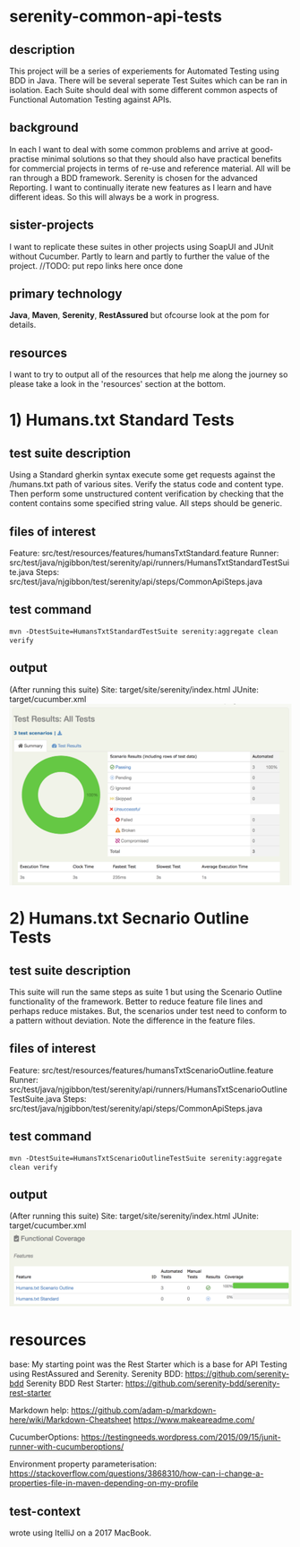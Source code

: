# serenity-common-api-tests
## description
This project will be a series of experiements for Automated Testing using BDD in Java. 
There will be several seperate Test Suites which can be ran in isolation.
Each Suite should deal with some different common aspects of Functional Automation Testing against APIs.

## background
In each I want to deal with some common problems and arrive at good-practise minimal solutions so that they should also have practical benefits for commercial projects in terms of re-use and reference material. 
All will be ran through a BDD framework. Serenity is chosen for the advanced Reporting. 
I want to continually iterate new features as I learn and have different ideas. So this will always be a work in progress.

## sister-projects
I want to replicate these suites in other projects using SoapUI and JUnit without Cucumber. 
Partly to learn and partly to further the value of the project. 
//TODO: put repo links here once done

## primary technology
**Java**, **Maven**, **Serenity**, **RestAssured**
but ofcourse look at the pom for details. 

## resources
I want to try to output all of the resources that help me along the journey so please take a look in the 'resources' section at the bottom. 

# 1) Humans.txt Standard Tests
## test suite description
Using a Standard gherkin syntax execute some get requests against the /humans.txt path of various sites. 
Verify the status code and content type. Then perform some unstructured content verification by checking that the content contains some specified string value. 
All steps should be generic. 

## files of interest
Feature: src/test/resources/features/humansTxtStandard.feature
Runner: src/test/java/njgibbon/test/serenity/api/runners/HumansTxtStandardTestSuite.java
Steps: src/test/java/njgibbon/test/serenity/api/steps/CommonApiSteps.java

## test command
```
mvn -DtestSuite=HumansTxtStandardTestSuite serenity:aggregate clean verify
```

## output
(After running this suite)
Site: target/site/serenity/index.html
JUnite: target/cucumber.xml
![suite 1 pass report](/images/suite1PassReport.png)

# 2) Humans.txt Secnario Outline Tests
## test suite description
This suite will run the same steps as suite 1 but using the Scenario Outline functionality of the framework. 
Better to reduce feature file lines and perhaps reduce mistakes. 
But, the scenarios under test need to conform to a pattern without deviation.
Note the difference in the feature files. 

## files of interest
Feature: src/test/resources/features/humansTxtScenarioOutline.feature
Runner: src/test/java/njgibbon/test/serenity/api/runners/HumansTxtScenarioOutlineTestSuite.java
Steps: src/test/java/njgibbon/test/serenity/api/steps/CommonApiSteps.java

## test command
```
mvn -DtestSuite=HumansTxtScenarioOutlineTestSuite serenity:aggregate clean verify
```

## output
(After running this suite)
Site: target/site/serenity/index.html
JUnite: target/cucumber.xml
![suite 2 pass segment](/images/suite2PassSegment.png)

# resources
base:
My starting point was the Rest Starter which is a base for API Testing using RestAssured and Serenity. 
Serenity BDD: https://github.com/serenity-bdd
Serenity BDD Rest Starter: https://github.com/serenity-bdd/serenity-rest-starter

Markdown help:
https://github.com/adam-p/markdown-here/wiki/Markdown-Cheatsheet
https://www.makeareadme.com/

CucumberOptions: https://testingneeds.wordpress.com/2015/09/15/junit-runner-with-cucumberoptions/

Environment property parameterisation:
https://stackoverflow.com/questions/3868310/how-can-i-change-a-properties-file-in-maven-depending-on-my-profile

## test-context
wrote using ItelliJ on a 2017 MacBook.
